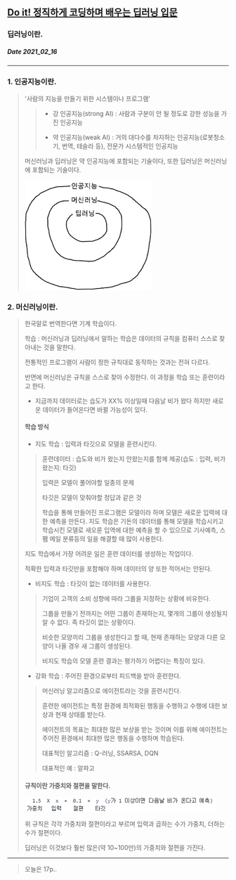 ## [Do it! 정직하게 코딩하며 배우는 딥러닝 입문](https://play.google.com/store/books/details?id=fsGyDwAAQBAJ&pcampaignid=books_web_aboutlink)
### 딥러닝이란.
##### Date 2021_02_16
---
### 1. 인공지능이란.
> '사람의 지능을 만들기 위한 시스템이나 프로그램'
>> - 강 인공지능(strong AI) : 사람과 구분이 안 될 정도로 강한 성능을 가진 인공지능
>>
>> - 약 인공지능(weak AI) : 거의 대다수를 차지하는 인공지능(로봇청소기, 번역, 테슬라 등), 전문가 시스템적인 인공지능
>
> 머신러닝과 딥러닝은 약 인공지능에 포함되는 기술이다, 또한 딥러닝은 머신러닝에 포함되는 기술이다.
>
> ![그림예시](../image/01/deep_01_1.png)
>
### 2. 머신러닝이란.
> 한국말로 번역한다면 기계 학습이다.
>
> 학습 : 머신러닝과 딥러닝에서 말하는 학습은 데이터의 규칙을 컴퓨터 스스로 찾아내는 것을 말한다.
>
> 전통적인 프로그램이 사람이 정한 규칙대로 동작하는 것과는 전혀 다르다.
>
> 반면에 머신러닝은 규칙을 스스로 찾아 수정한다. 이 과정을 학습 또는 훈련이라고 한다.
>
> - 지금까지 데이터로는 습도가 XX% 이상일때 다음날 비가 왔다 하지만 새로운 데이터가 들어온다면 바뀔 가능성이 있다.
>
> #### 학습 방식
> - 지도 학습 : 입력과 타깃으로 모델을 훈련시킨다.
>> 훈련데이터 : 습도와 비가 왔는지 안왔는지를 함께 제공(습도 : 입력, 비가 왔는지: 타깃)
>>
>> 입력은 모델이 풀어야할 일종의 문제
>>
>> 타깃은 모델이 맞춰야할 정답과 같은 것
>>
>> 학습을 통해 만들어진 프로그램은 모델이라 하며 모델은 새로운 입력에 대한 예측을 만든다.
> 지도 학습은 기돈의 데이터를 통해 모델을 학습시키고 학습시킨 모델로 새오룬 입역에 대한 예측을 할 수 있으므로 기사예측, 스팸 메일 분류등의 일을 해결할 때 많이 사용한다.
>
> 지도 학습에서 가장 어려운 일은 훈련 데이터를 생성하는 작업이다.
>
> 적확한 입력과 타깃만을 포함해야 하며 데이터의 양 또한 적어서는 안된다.
>
> - 비지도 학습 : 타깃이 없는 데이터를 사용한다.
>> 기업이 고객의 소비 성향에 따라 그룹을 지정하는 상황에 비유한다.
>>
>> 그룹을 만들기 전까지는 어떤 그룹이 존재하는지, 몇개의 그룹이 생성될지 알 수 없다. 즉 타깃이 없는 상황이다.
>>
>> 비슷한 모양끼리 그룹을 생성한다고 할 때, 현재 존재하는 모양과 다른 모양이 나올 경우 새 그룹이 생성된다.
>>
>> 비지도 학습의 모델 훈련 결과는 평가하기 어렵다는 특징이 있다.
>
> - 강화 학습 : 주어진 환경으로부터 피드백을 받아 훈련한다.
>> 머신러닝 알고리즘으로 에이전트라는 것을 훈련시킨다.
>>
>> 훈련한 에이전트는 특정 환경에 최적화된 행동을 수행하고 수행에 대한 보상과 현재 상태를 받는다.
>>
>> 에이전트의 목표는 최대한 많은 보상을 받는 것이며 이를 위해 에이전트는 주어진 환경에서 최대한 많은 행동을 수행하며 학습된다.
>>
>> 대표적인 알고리즘 : Q-러닝, SSARSA, DQN
>>
>> 대표적인 예 : 알파고
>
> #### 규칙이란 가중치와 절편을 말한다.
> ![그림예시2](../image/01/deep_01_2.png)
> 
> 위 규칙은 각각 가중치와 절편이라고 부르며 입력과 곱하는 수가 가중치, 더하는 수가 절편이다.
>
> 딥러닝은 이것보다 훨씬 많은(약 10~100만)의 가중치와 절편을 가진다.
>
---
> 오늘은 17p..
